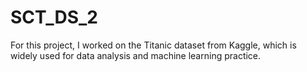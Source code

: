 # SCT_DS_2
For this project, I worked on the Titanic dataset from Kaggle, which is widely used for data analysis and machine learning practice.
